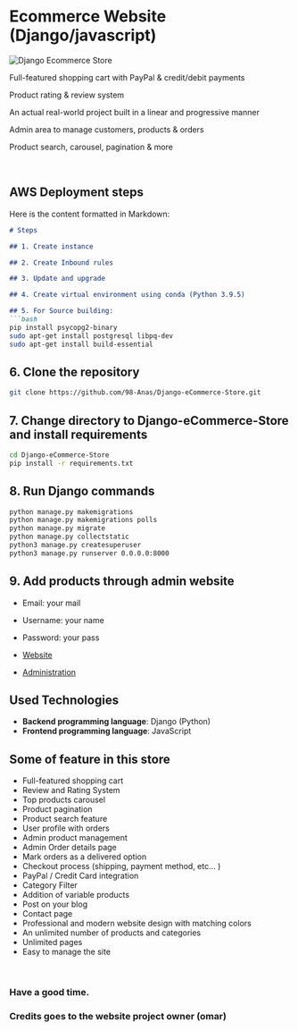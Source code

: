 # Ecommerce Website (Django/javascript)

![Django Ecommerce Store](https://github.com/omarreda22/Django-eCommerce-Store/blob/main/core/static/img/e_shop.PNG)

Full-featured shopping cart with PayPal & credit/debit payments

Product rating & review system

An actual real-world project built in a linear and progressive manner

Admin area to manage customers, products & orders

Product search, carousel, pagination & more

<br>


## AWS Deployment steps
Here is the content formatted in Markdown:

```markdown
# Steps

## 1. Create instance

## 2. Create Inbound rules

## 3. Update and upgrade 

## 4. Create virtual environment using conda (Python 3.9.5)

## 5. For Source building:
```bash
pip install psycopg2-binary
sudo apt-get install postgresql libpq-dev
sudo apt-get install build-essential
```

## 6. Clone the repository
```bash
git clone https://github.com/98-Anas/Django-eCommerce-Store.git
```

## 7. Change directory to Django-eCommerce-Store and install requirements
```bash
cd Django-eCommerce-Store
pip install -r requirements.txt
```

## 8. Run Django commands
```bash
python manage.py makemigrations
python manage.py makemigrations polls
python manage.py migrate
python manage.py collectstatic
python3 manage.py createsuperuser
python3 manage.py runserver 0.0.0.0:8000
```

## 9. Add products through admin website

- Email: your mail
- Username: your name 
- Password: your pass

- [Website](http://publicIP:8000/)
- [Administration](http://publicIP:8000/admin)

## Used Technologies

- **Backend programming language**: Django (Python)
- **Frontend programming language**: JavaScript


## Some of feature in this store

- Full-featured shopping cart
- Review and Rating System
- Top products carousel
- Product pagination
- Product search feature
- User profile with orders
- Admin product management
- Admin Order details page
- Mark orders as a delivered option
- Checkout process (shipping, payment method, etc... )
- PayPal / Credit Card integration
- Category Filter
- Addition of variable products    
- Post on your blog
- Contact page
- Professional and modern website design with matching colors
- An unlimited number of products and categories
- Unlimited pages 
- Easy to manage the site






<br>

### Have a good time.
### Credits goes to the website project owner (omar)
